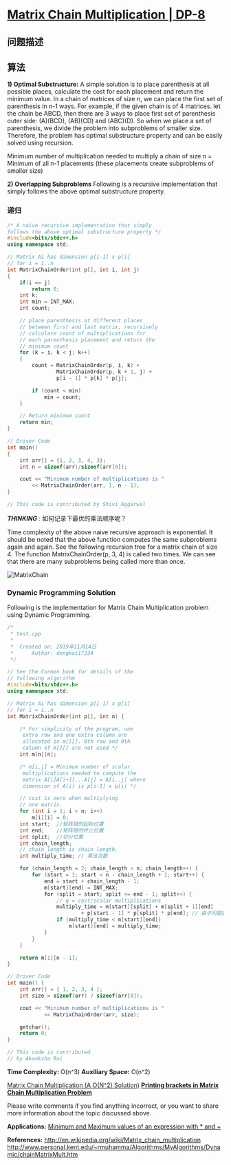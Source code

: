 # [Matrix Chain Multiplication | DP-8](https://www.geeksforgeeks.org/matrix-chain-multiplication-dp-8/)

## 问题描述



## 算法

**1) Optimal Substructure:**
A simple solution is to place parenthesis at all possible places, calculate the cost for each placement and return the minimum value. In a chain of matrices of size n, we can place the first set of parenthesis in n-1 ways. For example, if the given chain is of 4 matrices. let the chain be ABCD, then there are 3 ways to place first set of parenthesis outer side: (A)(BCD), (AB)(CD) and (ABC)(D). So when we place a set of parenthesis, we divide the problem into subproblems of smaller size. Therefore, the problem has optimal substructure property and can be easily solved using recursion.

Minimum number of multiplication needed to multiply a chain of size n = Minimum of all n-1 placements (these placements create subproblems of smaller size)

**2) Overlapping Subproblems**
Following is a recursive implementation that simply follows the above optimal substructure property.

### 递归

```cpp
/* A naive recursive implementation that simply 
follows the above optimal substructure property */
#include<bits/stdc++.h> 
using namespace std; 

// Matrix Ai has dimension p[i-1] x p[i] 
// for i = 1..n 
int MatrixChainOrder(int p[], int i, int j) 
{ 
	if(i == j) 
		return 0; 
	int k; 
	int min = INT_MAX; 
	int count; 

	// place parenthesis at different places 
	// between first and last matrix, recursively 
	// calculate count of multiplications for 
	// each parenthesis placement and return the 
	// minimum count 
	for (k = i; k < j; k++) 
	{ 
		count = MatrixChainOrder(p, i, k) + 
				MatrixChainOrder(p, k + 1, j) + 
				p[i - 1] * p[k] * p[j]; 

		if (count < min) 
			min = count; 
	} 

	// Return minimum count 
	return min; 
} 

// Driver Code 
int main() 
{ 
	int arr[] = {1, 2, 3, 4, 3}; 
	int n = sizeof(arr)/sizeof(arr[0]); 

	cout << "Minimum number of multiplications is "
		<< MatrixChainOrder(arr, 1, n - 1); 
} 

// This code is contributed by Shivi_Aggarwal 

```

***THINKING*** : 如何记录下最优的乘法顺序呢？

Time complexity of the above naive recursive approach is exponential. It should be noted that the above function computes the same subproblems again and again. See the following recursion tree for a matrix chain of size 4. The function MatrixChainOrder(p, 3, 4) is called two times. We can see that there are many subproblems being called more than once. 

![MatrixChain](https://media.geeksforgeeks.org/wp-content/uploads/matrixchainmultiplication.png) 



###  Dynamic Programming Solution 

 Following is the implementation for Matrix Chain Multiplication problem using Dynamic Programming. 

```c++
/*
 * test.cpp
 *
 *  Created on: 2019年11月14日
 *      Author: dengkai17334
 */

// See the Cormen book for details of the
// following algorithm
#include<bits/stdc++.h>
using namespace std;

// Matrix Ai has dimension p[i-1] x p[i]
// for i = 1..n
int MatrixChainOrder(int p[], int n) {

	/* For simplicity of the program, one
	 extra row and one extra column are
	 allocated in m[][]. 0th row and 0th
	 column of m[][] are not used */
	int m[n][n];

	/* m[i,j] = Minimum number of scalar
	 multiplications needed to compute the
	 matrix A[i]A[i+1]...A[j] = A[i..j] where
	 dimension of A[i] is p[i-1] x p[i] */

	// cost is zero when multiplying
	// one matrix.
	for (int i = 1; i < n; i++)
		m[i][i] = 0;
	int start;	//矩阵链的起始位置
	int end;	//矩阵链的终止位置
	int split;	//切分位置
	int chain_length;
	// chain_length is chain length.
	int multiply_time; // 乘法次数

	for (chain_length = 2; chain_length < n; chain_length++) {
		for (start = 1; start < n - chain_length + 1; start++) {
			end = start + chain_length - 1;
			m[start][end] = INT_MAX;
			for (split = start; split <= end - 1; split++) {
				// q = cost/scalar multiplications
				multiply_time = m[start][split] + m[split + 1][end]
						+ p[start - 1] * p[split] * p[end]; // 由子问题直接计算得到大问题
				if (multiply_time < m[start][end])
					m[start][end] = multiply_time;
			}
		}
	}

	return m[1][n - 1];
}

// Driver Code
int main() {
	int arr[] = { 1, 2, 3, 4 };
	int size = sizeof(arr) / sizeof(arr[0]);

	cout << "Minimum number of multiplications is "
			<< MatrixChainOrder(arr, size);

	getchar();
	return 0;
}

// This code is contributed
// by Akanksha Rai

```

**Time Complexity:** O(n^3)
**Auxiliary Space:** O(n^2)

[Matrix Chain Multiplication (A O(N^2) Solution)](https://www.geeksforgeeks.org/matrix-chain-multiplication-a-on2-solution/)
[**Printing brackets in Matrix Chain Multiplication Problem**](https://www.geeksforgeeks.org/printing-brackets-matrix-chain-multiplication-problem/)

Please write comments if you find anything incorrect, or you want to share more information about the topic discussed above.

**Applications:**
[Minimum and Maximum values of an expression with * and +](https://www.geeksforgeeks.org/minimum-maximum-values-expression/)

**References:**
http://en.wikipedia.org/wiki/Matrix_chain_multiplication
http://www.personal.kent.edu/~rmuhamma/Algorithms/MyAlgorithms/Dynamic/chainMatrixMult.htm